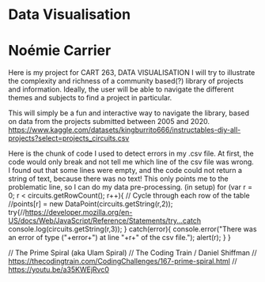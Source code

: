 # Data Visualisation
# Noémie Carrier

Here is my project for CART 263, DATA VISUALISATION
I will try to illustrate the complexity and richness of a community based(?) library of projects and information.
Ideally, the user will be able to navigate the different themes and subjects to find a project in particular. 

This will simply be a fun and interactive way to navigate the library, based on data from the projects submitted between 2005 and 2020.
https://www.kaggle.com/datasets/kingburrito666/instructables-diy-all-projects?select=projects_circuits.csv


Here is the chunk of code I used to detect errors in my .csv file. At first, the code would only break and not tell me which line of the csv file was wrong. I found out that some lines were empty, and the code could not return a string of text, because there was no text! This only points me to the problematic line, so I can do my data pre-processing.
(in setup)
for (var r = 0; r < circuits.getRowCount(); r++){ // Cycle through each row of the table
    //points[r] = new DataPoint(circuits.getString(r,2)); 
    try{//https://developer.mozilla.org/en-US/docs/Web/JavaScript/Reference/Statements/try...catch
      console.log(circuits.getString(r,3));
    }
    catch(error){
      console.error("There was an error of type ("+error+") at line "+r+" of the csv file.");
      alert(r);
    }
  } 

// The Prime Spiral (aka Ulam Spiral)
// The Coding Train / Daniel Shiffman
// https://thecodingtrain.com/CodingChallenges/167-prime-spiral.html
// https://youtu.be/a35KWEjRvc0

